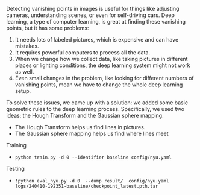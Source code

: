 Detecting vanishing points in images is useful for things like adjusting cameras, understanding scenes, or even for self-driving cars. Deep learning, a type of computer learning, is great at finding these vanishing points, but it has some problems:

1. It needs lots of labeled pictures, which is expensive and can have mistakes.
2. It requires powerful computers to process all the data.
3. When we change how we collect data, like taking pictures in different places or lighting conditions, the deep learning system might not work as well.
4. Even small changes in the problem, like looking for different numbers of vanishing points, mean we have to change the whole deep learning setup.

To solve these issues, we came up with a solution: we added some basic geometric rules to the deep learning process. Specifically, we used two ideas: the Hough Transform and the Gaussian sphere mapping.

- The Hough Transform helps us find lines in pictures.
- The Gaussian sphere mapping helps us find where lines meet

Training 
- `python train.py -d 0 --identifier baseline config/nyu.yaml`

Testing
-  `!python eval_nyu.py -d 0  --dump result/  config/nyu.yaml  logs/240410-192351-baseline/checkpoint_latest.pth.tar`
